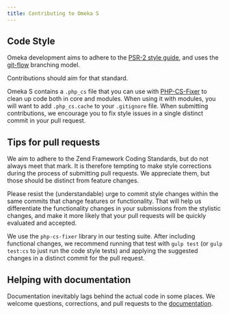 ```yaml
---
title: Contributing to Omeka S
---
```

## Code Style

Omeka development aims to adhere to the [PSR-2 style guide](http://www.php-fig.org/psr/psr-2), and uses the [git-flow](http://nvie.com/posts/a-successful-git-branching-model) branching model.

Contributions should aim for that standard.

Omeka S contains a `.php_cs` file that you can use with [PHP-CS-Fixer](https://github.com/FriendsOfPHP/PHP-CS-Fixer) to clean up code both in core and modules. When using it with modules, you will want to add `.php_cs.cache` to your `.gitignore` file. When submitting contributions, we encourage you to fix style issues in a single distinct commit in your pull request.

## Tips for pull requests

We aim to adhere to the Zend Framework Coding Standards, but do not always meet that mark. It is therefore tempting to make style corrections during the process of submitting pull requests. We appreciate them, but those should be distinct from feature changes.

Please resist the (understandable) urge to commit style changes within the same commits that change features or functionality. That will help us differentiate the functionality changes in your submissions from the stylistic changes, and make it more likely that your pull requests will be quickly evaluated and accepted.

We use the `php-cs-fixer` library in our testing suite. After including functional changes, we recommend running that test with `gulp test` (or `gulp test:cs` to just run the code style tests) and applying the suggested changes in a distinct commit for the pull request.

## Helping with documentation

Documentation inevitably lags behind the actual code in some places. We welcome questions, corrections, and pull requests to the [documentation](https://github.com/omeka/omeka-s-developer/issues). 
